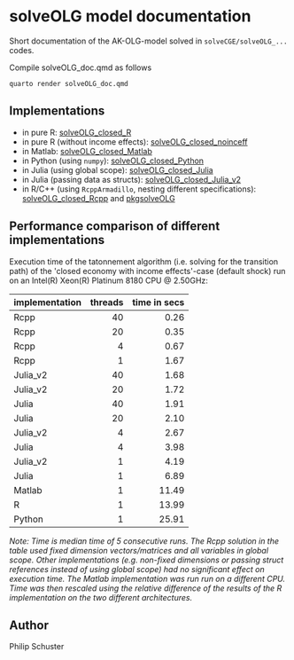 # solveOLG model documentation
Short documentation of the AK-OLG-model solved in `solveCGE/solveOLG_...` codes.

Compile solveOLG_doc.qmd as follows
```
quarto render solveOLG_doc.qmd
```
## Implementations

- in pure R: [solveOLG_closed_R](https://github.com/solveCGE/solveOLG_closed_R)
- in pure R (without income effects): [solveOLG_closed_noinceff](https://github.com/solveCGE/solveOLG_closed_noinceff)
- in Matlab: [solveOLG_closed_Matlab](https://github.com/solveCGE/solveOLG_closed_Matlab)
- in Python (using `numpy`): [solveOLG_closed_Python](https://github.com/solveCGE/solveOLG_closed_Python)
- in Julia (using global scope): [solveOLG_closed_Julia](https://github.com/solveCGE/solveOLG_closed_Julia)
- in Julia (passing data as structs): [solveOLG_closed_Julia_v2](https://github.com/solveCGE/solveOLG_closed_Julia_v2)
- in R/C++ (using `RcppArmadillo`, nesting different specifications): [solveOLG_closed_Rcpp](https://github.com/solveCGE/solveOLG_closed_Rcpp) and [pkgsolveOLG](https://github.com/solveCGE/pkgsolveOLG)


## Performance comparison of different implementations

Execution time of the tatonnement algorithm (i.e. solving for the transition path) of the 'closed economy with income effects'-case (default shock) run on an Intel(R) Xeon(R) Platinum 8180 CPU @ 2.50GHz:

| implementation       | threads | time in secs  |
| :------ | ------: | -----: |
| Rcpp           | 40      | 0.26  |
| Rcpp           | 20      | 0.35  |
| Rcpp           | 4       | 0.67  |
| Rcpp           | 1       | 1.67  |
| Julia_v2       | 40      | 1.68  |
| Julia_v2       | 20      | 1.72  |
| Julia          | 40      | 1.91  |
| Julia          | 20      | 2.10  |
| Julia_v2       | 4       | 2.67  |
| Julia          | 4       | 3.98  |
| Julia_v2       | 1       | 4.19  |
| Julia          | 1       | 6.89  |
| Matlab         | 1       | 11.49 |
| R              | 1       | 13.99 |
| Python         | 1       | 25.91 |

*Note: Time is median time of 5 consecutive runs. The Rcpp solution in the table used fixed dimension vectors/matrices and all variables in global scope. Other implementations (e.g. non-fixed dimensions or passing struct references instead of using global scope) had no significant effect on execution time. The Matlab implementation was run run on a different CPU. Time was then rescaled using the relative difference of the results of the R implementation on the two different architectures.*

## Author
Philip Schuster

